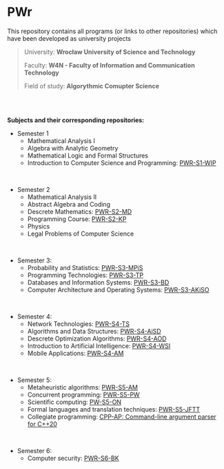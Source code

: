 # PWr
This repository contains all programs (or links to other repositories) which have been developed as university projects

> University: **Wrocław University of Science and Technology**
>
> Faculty: **W4N - Faculty of Information and Communication Technology**
>
> Field of study: **Algorythmic Comupter Science**

<br />
<br />

**Subjects and their corresponding repositories:**

* Semester 1
  * Mathematical Analysis I
  * Algebra with Analytic Geometry
  * Mathematical Logic and Formal Structures
  * Introduction to Computer Science and Programming: [PWR-S1-WIP](https://github.com/SpectraL519/PWR-S1-WIP)

<br />

* Semester 2
  * Mathematical Analysis II
  * Abstract Algebra and Coding
  * Descrete Mathematics: [PWR-S2-MD](https://github.com/SpectraL519/PWR-S2-MD)
  * Programming Course: [PWR-S2-KP](https://github.com/SpectraL519/PWR-S2-KP)
  * Physics
  * Legal Problems of Computer Science

<br />

* Semester 3:
  * Probability and Statistics: [PWR-S3-MPiS](https://github.com/SpectraL519/PWR-S3-MPiS)
  * Programming Technologies: [PWR-S3-TP](https://github.com/SpectraL519/PWR-S3-TP)
  * Databases and Information Systems: [PWR-S3-BD](https://github.com/SpectraL519/PWR-S3-BD)
  * Computer Architecture and Operating Systems: [PWR-S3-AKiSO](https://github.com/SpectraL519/PWR-S3-AKiSO)

<br />

* Semester 4:
  * Network Technologies: [PWR-S4-TS](https://github.com/SpectraL519/PWR-S4-TS)
  * Algorithms and Data Structures: [PWR-S4-AiSD](https://github.com/SpectraL519/PWR-S4-AiSD)
  * Descrete Optimization Algorithms: [PWR-S4-AOD](https://github.com/SpectraL519/PWR-S4-AOD)
  * Introduction to Artificial Intelligence: [PWR-S4-WSI](https://github.com/SpectraL519/PWR-S4-WSI)
  * Mobile Applications: [PWR-S4-AM](https://github.com/SpectraL519/PWR-S4-AM)

<br />

* Semester 5:
  * Metaheuristic algorithms: [PWR-S5-AM](https://github.com/SpectraL519/PWR-S4-AM)
  * Concurrent programming: [PWR-S5-PW](https://github.com/SpectraL519/PWR-S5-PW)
  * Scientific computing: [PW-S5-ON](https://github.com/SpectraL519/PWR-S5-ON)
  * Formal languages and translation techniques: [PWR-S5-JFTT](https://github.com/SpectraL519/PWR-S5-JFTT)
  * Collegiate programming: [CPP-AP: Command-line argument parser for C++20](https://github.com/SpectraL519/cpp-ap)

<br />

* Semester 6:
  * Computer security: [PWR-S6-BK](https://github.com/SpectraL519/PWR-S6-BK)
